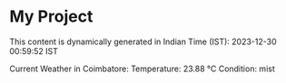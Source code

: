 # My Project

This content is dynamically generated in Indian Time (IST): 2023-12-30 00:59:52 IST


Current Weather in Coimbatore:
Temperature: 23.88 °C
Condition: mist
